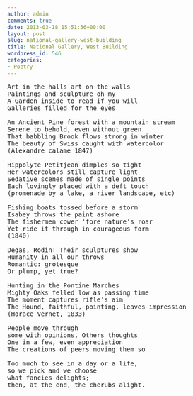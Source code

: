 ```yaml
---
author: admin
comments: true
date: 2013-03-18 15:51:56+00:00
layout: post
slug: national-gallery-west-building
title: National Gallery, West Building
wordpress_id: 546
categories:
- Poetry
---
```


<pre>
Art in the halls art on the walls
Paintings and sculpture oh my 
A Garden inside to read if you will
Galleries filled for the eyes

An Ancient Pine forest with a mountain stream 
Serene to behold, even without green
That babbling Brook flows strong in winter 
The beauty of Swiss caught with watercolor 
(Alexandre calame 1847)

Hippolyte Petitjean dimples so tight 
Her watercolors still capture light 
Sedative scenes made of single points 
Each lovingly placed with a deft touch 
(promenade by a lake, a river landscape, etc)

Fishing boats tossed before a storm 
Isabey throws the paint ashore 
The fishermen cower 'fore nature's roar 
Yet ride it through in courageous form 
(1840)

Degas, Rodin! Their sculptures show 
Humanity in all our throws 
Romantic: grotesque 
Or plump, yet true?

Hunting in the Pontine Marches 
Mighty Oaks felled low as passing time
The moment captures rifle's aim
The Hound, faithful, pointing, leaves impression
(Horace Vernet, 1833)

People move through 
some with opinions, Others thoughts 
One in a few, even appreciation 
The creations of peers moving them so

Too much to see in a day or a life,
so we pick and we choose
what fancies delights;
then, at the end, the cherubs alight.
</pre>
